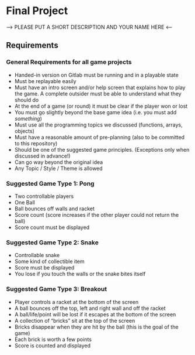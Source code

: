# Final Project

--> PLEASE PUT A SHORT DESCRIPTION AND YOUR NAME HERE <--


## Requirements

### General Requirements for all game projects

* Handed-in version on Gitlab must be running and in a playable state
* Must be replayable easily
* Must have an intro screen and/or help screen that explains how to play the game. A complete outsider must be able to understand what they should do
* At the end of a game (or round) it must be clear if the player won or lost
* You must go slightly beyond the base game idea (i.e. you must add *something*)
* Must use all the programming topics we discussed (functions, arrays, objects)
* Must have a reasonable amount of pre-planning (also to be committed to this repository)
* Should be one of the suggested game principles. (Exceptions only when discussed in advance!)
* Can go way beyond the original idea
* Any Topic / Style / Theme is allowed

### Suggested Game Type 1: Pong

* Two controllable players
* One Ball
* Ball bounces off walls and racket
* Score count (score increases if the other player could not return the ball)
* Score count must be displayed

### Suggested Game Type 2: Snake

* Controllable snake
* Some kind of collectible item
* Score must be displayed
* You lose if you touch the walls or the snake bites itself

### Suggested Game Type 3: Breakout

* Player controls a racket at the bottom of the screen
* A ball bounces off the top, left and right wall and off the racket
* A ball/life/point will be lost if it escapes at the bottom of the screen
* A collection of “bricks” sit at the top of the screen
* Bricks disappear when they are hit by the ball (this is the goal of the game)
* Each brick is worth a few points
* Score is counted and displayed
